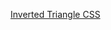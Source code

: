 [Inverted Triangle CSS](https://www.creativebloq.com/web-design/manage-large-css-projects-itcss-101517528)